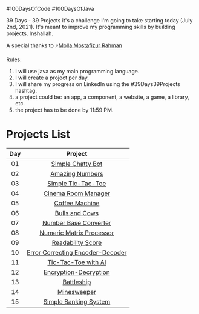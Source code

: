 #100DaysOfCode       #100DaysOfJava

39 Days - 39 Projects it's a challenge I'm going to take starting today (July 2nd, 2021). It's meant to improve my programming skills by building projects. Inshallah.

A special thanks to ⚡️[Molla Mostafizur Rahman](https://github.com/rimonmostafiz)

Rules:
1. I will use java as my main programming language.
2. I will create a project per day.
3. I will share my progress on LinkedIn using the #39Days39Projects hashtag.
4. a project could be: an app, a component, a website, a game, a library, etc.
5. the project has to be done by 11:59 PM.

# Projects List

| Day           | Project       |
| :-----------: |:-------------:|
| 01      | [Simple Chatty Bot](https://github.com/milton-kabir/SimpleChattyBot) |
| 02      | [Amazing Numbers](https://github.com/milton-kabir/AmazingNumbers) |
| 03      | [Simple Tic-Tac-Toe](https://github.com/milton-kabir/SimpleTicTacToe) |
| 04      | [Cinema Room Manager](https://github.com/milton-kabir/CinemaRoomManager) |
| 05      | [Coffee Machine](https://github.com/milton-kabir/CoffeeMachine) |
| 06      | [Bulls and Cows](https://github.com/milton-kabir/BullsAndCows) |
| 07      | [Number Base Converter](https://github.com/milton-kabir/NumberBaseConverter) |
| 08      | [Numeric Matrix Processor](https://github.com/milton-kabir/NumericMatrixProcessor) |
| 09      | [Readability Score](https://github.com/milton-kabir/ReadabilityScore) |
| 10      | [Error Correcting Encoder-Decoder](https://github.com/milton-kabir/ErrorCorrectingEncoderDecoder) |
| 11      | [Tic-Tac-Toe with AI](https://github.com/milton-kabir/TicTacToewithAI) |
| 12      | [Encryption-Decryption](https://github.com/milton-kabir/EncryptionDecryption) |
| 13      | [Battleship](https://github.com/milton-kabir/Battleship) |
| 14      | [Minesweeper](https://github.com/milton-kabir/Minesweeper) |
| 15      | [Simple Banking System](https://github.com/milton-kabir/SimpleBankingSystem) |
